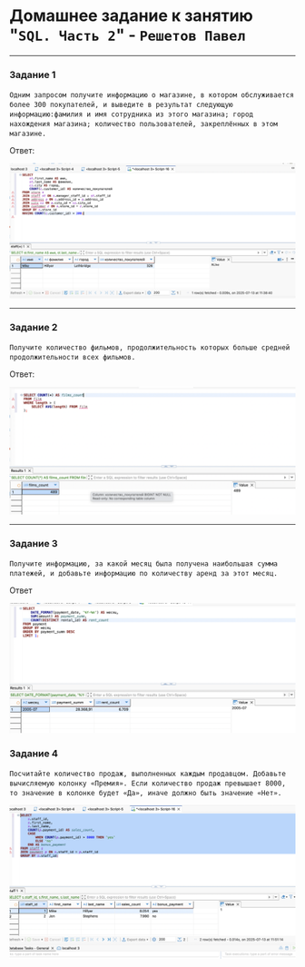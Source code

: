 # Домашнее задание к занятию "`SQL. Часть 2`" - `Решетов Павел`


---

### Задание 1

`Одним запросом получите информацию о магазине, в котором обслуживается более 300 покупателей, и выведите в результат следующую информацию:фамилия и имя сотрудника из этого магазина; город нахождения магазина; количество пользователей, закреплённых в этом магазине.`

Ответ:

![task-1](./img/task-1.png)


---

### Задание 2

`Получите количество фильмов, продолжительность которых больше средней продолжительности всех фильмов.`

Ответ:

![task 2](./img/task-2.png)


---

### Задание 3

`Получите информацию, за какой месяц была получена наибольшая сумма платежей, и добавьте информацию по количеству аренд за этот месяц.`

Ответ

![task 3](./img/task-3.png)

### Задание 4

`Посчитайте количество продаж, выполненных каждым продавцом. Добавьте вычисляемую колонку «Премия». Если количество продаж превышает 8000, то значение в колонке будет «Да», иначе должно быть значение «Нет».`



![task-4](./img/task-4.png)
